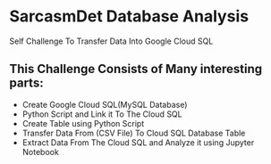 # SarcasmDet Database Analysis
Self Challenge To Transfer Data Into Google Cloud SQL
## This Challenge Consists of Many interesting parts:
- Create Google Cloud SQL(MySQL Database)
- Python Script and Link it To The Cloud SQL
- Create Table using Python Script
- Transfer Data From (CSV File) To Cloud SQL Database Table
- Extract Data From The Cloud SQL and Analyze it using Jupyter Notebook
